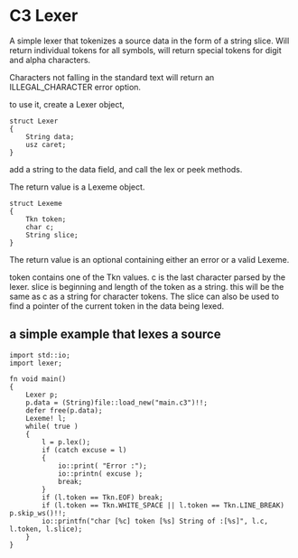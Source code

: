 # C3 Lexer

A simple lexer that tokenizes a source data in the form of a string slice.
Will return individual tokens for all symbols, will return special tokens for digit and alpha characters.

Characters not falling in the standard text will return an ILLEGAL_CHARACTER error option.

to use it, create a Lexer object,

```
struct Lexer
{
	String data;
	usz caret;
}
```

add a string to the data field, and call the lex or peek methods.

The return value is a Lexeme object.

```
struct Lexeme
{
	Tkn token;
	char c;
	String slice;
}
```

The return value is an optional containing either an error or a valid Lexeme.

token contains one of the Tkn values.
c is the last character parsed by the lexer.
slice is beginning and length of the token as a string. this will be the same as c as a string for character tokens.
The slice can also be used to find a pointer of the current token in the data being lexed.

## a simple example that lexes a source

```
import std::io;
import lexer;

fn void main()
{
	Lexer p;
	p.data = (String)file::load_new("main.c3")!!;
	defer free(p.data);
	Lexeme! l;
	while( true )
	{
		l = p.lex();
		if (catch excuse = l)
		{
			io::print( "Error :");
			io::printn( excuse );
			break;
		}
		if (l.token == Tkn.EOF) break;
		if (l.token == Tkn.WHITE_SPACE || l.token == Tkn.LINE_BREAK) p.skip_ws()!!;
		io::printfn("char [%c] token [%s] String of :[%s]", l.c, l.token, l.slice);
	}
}
```